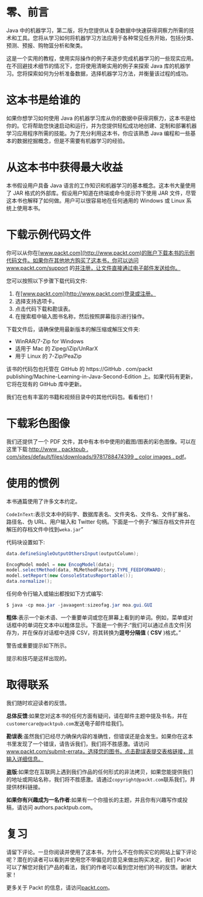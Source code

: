 

# 零、前言

Java 中的机器学习，第二版，将为您提供从复杂数据中快速获得洞察力所需的技术和工具。您将从学习如何将机器学习方法应用于各种常见任务开始，包括分类、预测、预报、购物篮分析和聚类。

这是一个实用的教程，使用实际操作的例子来逐步完成机器学习的一些现实应用。在不回避技术细节的情况下，您将使用清晰实用的例子来探索 Java 库的机器学习。您将探索如何为分析准备数据，选择机器学习方法，并衡量该过程的成功。



# 这本书是给谁的

如果你想学习如何使用 Java 的机器学习库从你的数据中获得洞察力，这本书是给你的。它将帮助您快速启动和运行，并为您提供轻松成功地创建、定制和部署机器学习应用程序所需的技能。为了充分利用这本书，你应该熟悉 Java 编程和一些基本的数据挖掘概念，但是不需要有机器学习的经验。



# 从这本书中获得最大收益

本书假设用户具备 Java 语言的工作知识和机器学习的基本概念。这本书大量使用了 JAR 格式的外部库。假设用户知道在终端或命令提示符下使用 JAR 文件，尽管这本书也解释了如何做。用户可以很容易地在任何通用的 Windows 或 Linux 系统上使用本书。



# 下载示例代码文件

你可以从你在[www.packt.com](http://www.packt.com)的账户下载本书的示例代码文件。如果你在其他地方购买了这本书，你可以访问 www.packt.com/support 的[并注册，让文件直接通过电子邮件发送给你。](http://www.packt.com/support)

您可以按照以下步骤下载代码文件:

1.  在[www.packt.com](http://www.packt.com)登录或注册。
2.  选择支持选项卡。
3.  点击代码下载和勘误表。
4.  在搜索框中输入图书名称，然后按照屏幕指示进行操作。

下载文件后，请确保使用最新版本的解压缩或解压文件夹:

*   WinRAR/7-Zip for Windows
*   适用于 Mac 的 Zipeg/iZip/UnRarX
*   用于 Linux 的 7-Zip/PeaZip

该书的代码包也托管在 GitHub 的 https://GitHub . com/packt publishing/Machine-Learning-in-Java-Second-Edition 上。如果代码有更新，它将在现有的 GitHub 库中更新。

我们在也有丰富的书籍和视频目录中的其他代码包。看看他们！



# 下载彩色图像

我们还提供了一个 PDF 文件，其中有本书中使用的截图/图表的彩色图像。可以在这里下载:[http://www . packtpub . com/sites/default/files/downloads/9781788474399 _ color images . pdf](_ColorImages.pdf)。



# 使用的惯例

本书通篇使用了许多文本约定。

`CodeInText`:表示文本中的码字、数据库表名、文件夹名、文件名、文件扩展名、路径名、伪 URL、用户输入和 Twitter 句柄。下面是一个例子:“解压存档文件并在解压的存档文件中找到`weka.jar`”

代码块设置如下:

```java
data.defineSingleOutputOthersInput(outputColumn); 

EncogModel model = new EncogModel(data); 
model.selectMethod(data, MLMethodFactory.TYPE_FEEDFORWARD);
model.setReport(new ConsoleStatusReportable()); 
data.normalize(); 
```

任何命令行输入或输出都按如下方式编写:

```java
$ java -cp moa.jar -javaagent:sizeofag.jar moa.gui.GUI
```

**粗体**:表示一个新术语、一个重要单词或您在屏幕上看到的单词。例如，菜单或对话框中的单词在文本中以粗体显示。下面是一个例子:“我们可以通过点击文件|另存为，并在保存对话框中选择 CSV，将其转换为**逗号分隔值** ( **CSV** )格式。”

警告或重要提示如下所示。

提示和技巧是这样出现的。



# 取得联系

我们随时欢迎读者的反馈。

**总体反馈**:如果您对这本书的任何方面有疑问，请在邮件主题中提及书名，并在`customercare@packtpub.com`发送电子邮件给我们。

**勘误表**:虽然我们已经尽力确保内容的准确性，但错误还是会发生。如果你在这本书里发现了一个错误，请告诉我们，我们将不胜感激。请访问 www.packt.com/submit-errata，选择您的图书，点击勘误表提交表格链接，并输入详细信息。

**盗版**:如果您在互联网上遇到我们作品的任何形式的非法拷贝，如果您能提供我们的地址或网站名称，我们将不胜感激。请通过`copyright@packt.com`联系我们，并提供材料链接。

**如果你有兴趣成为一名作者**:如果有一个你擅长的主题，并且你有兴趣写作或投稿，请访问 authors.packtpub.com。



# 复习

请留下评论。一旦你阅读并使用了这本书，为什么不在你购买它的网站上留下评论呢？潜在的读者可以看到并使用您不带偏见的意见来做出购买决定，我们 Packt 可以了解您对我们产品的看法，我们的作者可以看到您对他们的书的反馈。谢谢大家！

更多关于 Packt 的信息，请访问[packt.com](http://www.packt.com/)。